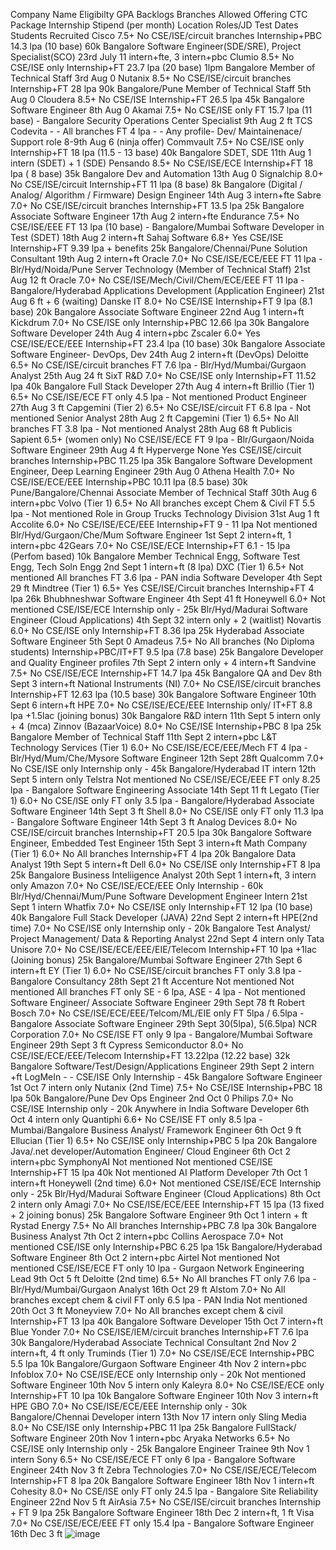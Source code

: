 Company Name	Eligibilty GPA	Backlogs	Branches Allowed	Offering	CTC Package	Internship Stipend (per month)	Location	Roles/JD	Test Dates	Students Recruited
Cisco	7.5+	No	CSE/ISE/circuit branches	Internship+PBC	14.3 lpa (10 base)	60k 	Bangalore	Software Engineer(SDE/SRE), Project Specialist(SCO)	23rd July	11 intern+fte, 3 intern+pbc
Clumio	8.5+	No	CSE/ISE only	Internship+FT	23.7 lpa (20 base)	1lpm	Bangalore	Member of Technical Staff	3rd Aug	0
Nutanix	8.5+	No	CSE/ISE/circuit branches	Internship+FT	28 lpa	90k	Bangalore/Pune	Member of Technical Staff	5th Aug	0
Cloudera	8.5+	No	CSE/ISE	Internship+FT	26.5 lpa	45k	Bangalore	Software Engineer	8th Aug	0
Akamai	7.5+	No	CSE/ISE only	FT	15.7 lpa (11 base)	-	Bangalore	Security Operations Center Specialist	9th Aug	2 ft
TCS Codevita	-	-	All branches	FT	4 lpa	-	-	Any profile- Dev/ Maintainenace/ Support role	8-9th Aug	6 (ninja offer)
Commvault	7.5+	No	CSE/ISE only	Internship+FT	18 lpa (11.5 - 13 base)	40k	Bangalore	SDET, SDE	11th Aug	1 intern (SDET)  + 1 (SDE)
Pensando 	8.5+	No	CSE/ISE/ECE	Internship+FT	18 lpa ( 8 base)	35k	Bangalore	Dev and Automation	13th Aug	0
Signalchip	8.0+	No	CSE/ISE/circuit	Internship+FT	11 lpa (8 base)	8k	Bangalore	(Digital / Analog/ Algorithm / Firmware) Design Engineer	14th Aug	3 intern+fte
Sabre	7.0+	No	CSE/ISE/circuit branches	Internship+FT	13.5 lpa	25k	Bangalore	Associate Software Engineer	17th Aug	2 intern+fte
Endurance	7.5+	No	CSE/ISE/EEE	FT	13 lpa (10 base)	-	Bangalore/Mumbai	Software Developer in Test (SDET)	18th Aug	2  intern+ft
Sahaj Software	6.8+	Yes	CSE/ISE	Internship+FT	9.39 lpa + benefits	25k	Bangalore/Chennai/Pune	Solution Consultant	19th Aug	2  intern+ft
Oracle 	7.0+	No	CSE/ISE/ECE/EEE	FT	11 lpa	-	Blr/Hyd/Noida/Pune	Server Technology (Member of Technical Staff)	21st Aug	12 ft
Oracle 	7.0+	No	CSE/ISE/Mech/Civil/Chem/ECE/EEE	FT	11 lpa	-	Bangalore/Hyderabad	Applications Development (Application Engineer)	21st Aug	6 ft + 6 (waiting)
Danske IT	8.0+	No	CSE/ISE	Internship+FT	9 lpa (8.1 base)	20k	Bangalore	Associate Software Engineer	22nd Aug	1 intern+ft
Kickdrum	7.0+	No	CSE/ISE only	Internship+PBC	12.66 lpa	30k	Bangalore	Software Developer	24th Aug	4 intern+pbc
Zscaler	6.0+	Yes	CSE/ISE/ECE/EEE	Internship+FT	23.4 lpa (10 base)	30k	Bangalore	Associate Software Engineer- DevOps, Dev	24th Aug	2 intern+ft (DevOps)
Deloitte	6.5+	No	CSE/ISE/circuit branches	FT	7.6 lpa	-	Blr/Hyd/Mumbai/Gurgaon	Analyst	25th Aug	24 ft
SixT R&D	7.0+	No	CSE/ISE only	Internship+FT	11.52 lpa	40k	Bangalore	Full Stack Developer	27th Aug	4 intern+ft 
Brillio (Tier 1)	6.5+	No	CSE/ISE/ECE	FT only	4.5 lpa	-	Not mentioned	Product Engineer	27th Aug	3 ft
Capgemini (Tier 2)	6.5+	No	CSE/ISE/circuit	FT	6.8 lpa	-	Not mentioned	Senior Analyst	28th Aug	2 ft
Capgemini (Tier 1)	6.5+	No	All branches	FT	3.8 lpa	-	Not mentioned	Analyst	28th Aug	68 ft
Publicis Sapient 	6.5+ (women only)	No	CSE/ISE/ECE	FT	9 lpa	-	Blr/Gurgaon/Noida	Software Engineer	29th Aug	4 ft
Hyperverge	None	Yes	CSE/ISE/circuit branches	Internship+PBC	11.25 lpa	35k	Bangalore	Software Development Engineer, Deep Learning Engineer	29th Aug	0
Athena Health	7.0+	No	CSE/ISE/ECE/EEE	Internship+PBC	10.11 lpa (8.5 base)	30k	Pune/Bangalore/Chennai	Associate Member of Technical Staff	30th Aug	6 intern+pbc
Volvo (Tier 1)	6.5+	No	All branches except Chem & Civil	FT	5.5 lpa	-	Not mentioned	Role in Group Trucks Technology Division	31st Aug	1 ft
Accolite	6.0+	No	CSE/ISE/ECE/EEE	Internship+FT	9 - 11 lpa	Not mentioned	Blr/Hyd/Gurgaon/Che/Mum	Software Engineer	1st Sept	2 intern+ft, 1 intern+pbc
42Gears	7.0+	No	CSE/ISE/ECE	Internship+FT	6.1 - 15 lpa (Perfom based)	10k	Bangalore	Member Technical Engg, Software Test Engg, Tech Soln Engg	2nd Sept	1 intern+ft  (8 lpa)
DXC  (Tier 1)	6.5+	Not mentioned	All branches	FT	3.6 lpa	-	PAN india	Software Developer	4th Sept	29 ft
Mindtree (Tier 1)	6.5+	Yes	CSE/ISE/Circuit branches	Internship+FT	4 lpa	26k	Bhubhneshwar	Software Engineer	4th Sept	41 ft
Honeywell	6.0+	Not mentioned	CSE/ISE/ECE	Internship only	-	25k	Blr/Hyd/Madurai	Software Engineer (Cloud Applications)	4th Sept	32 intern only + 2 (waitlist)
Novartis	6.0+	No 	CSE/ISE only	Internship+FT	8.36 lpa	25k	Hyderabad	Associate Software Engineer	5th Sept	0
Amadeus	7.5+	No 	All branches (No Diploma students)	Internship+PBC/IT+FT	9.5 lpa (7.8 base)	25k	Bangalore	Developer and Quality Engineer profiles	7th Sept	2 intern only + 4 intern+ft
Sandvine	7.5+	No	CSE/ISE/ECE	Internship+FT	14.7 lpa	45k	Bangalore	QA and Dev	8th Sept	3 intern+ft
National Instruments (NI)	7.0+	No	CSE/ISE/circuit branches	Internship+FT	12.63 lpa (10.5 base)	30k	Bangalore	Software Engineer	10th Sept	6 intern+ft
HPE	7.0+	No 	CSE/ISE/ECE/EEE	Internship only/ IT+FT	8.8 lpa +1.5lac (joining bonus)	30k	Bangalore	R&D intern	11th Sept	5 intern only + 4 (mca)
Zinnov (BazaarVoice)	8.0+	No	CSE/ISE	Internship+PBC	8 lpa	25k	Bangalore	Member of Technical Staff	11th Sept	2 intern+pbc
L&T Technology Services (Tier 1)	6.0+	No 	CSE/ISE/ECE/EEE/Mech	FT	4 lpa	-	Blr/Hyd/Mum/Che/Mysore	Software Engineer	12th Sept	28ft
Qualcomm	7.0+	No	CSE/ISE only	Internship only	-	45k	Bangalore/Hyderabad	IT intern	12th Sept	5 intern only
Telstra	Not mentioned	No	CSE/ISE/ECE/EEE	FT only	8.25 lpa	-	Bangalore	Software Engineering Associate	14th Sept	11 ft
Legato (Tier 1)	6.0+	No	CSE/ISE only	FT only	3.5 lpa	-	Bangalore/Hyderabad	Associate Software Engineer	14th Sept	3 ft
Shell	8.0+	No	CSE/ISE only	FT only	11.3 lpa	-	Bangalore	Software Engineer	14th Sept	3 ft
Analog Devices	8.0+	No	CSE/ISE/circuit branches	Internship+FT	20.5 lpa	30k	Bangalore	Software Engineer, Embedded Test Engineer	15th Sept	3 intern+ft
Math Company (Tier 1)	6.0+	No	All branches	Internship+FT	4 lpa	20k	Bangalore	Data Analyst	19th Sept	5 intern+ft
Dell	6.0+	No	CSE/ISE only	Internship+FT	8 lpa	25k	Bangalore	Business Inteliigence Analyst	20th Sept	1 intern+ft, 3 intern only
Amazon	7.0+	No	CSE/ISE/ECE/EEE	Only Internship	-	60k	Blr/Hyd/Chennai/Mum/Pune	Software Development Engineer Intern	21st Sept	1 intern
Whatfix	7.0+	No	CSE/ISE only	Internship+FT	12 lpa (10 base)	40k	Bangalore	Full Stack Developer (JAVA)	22nd Sept	2 intern+ft
HPE(2nd time)	7.0+	No	CSE/ISE only	Internship only	-	20k	Bangalore	Test Analyst/ Project Management/ Data & Reporting Analyst	22nd Sept	4 intern only
Tata Unisore	7.0+	No	CSE/ISE/ECE/EEE/EIE/Telecom	Internship+FT	10 lpa +1lac (Joining bonus)	25k	Bangalore/Mumbai	Software Engineer	27th Sept	6 intern+ft
EY (Tier 1)	6.0+	No	CSE/ISE/circuit branches	FT only	3.8 lpa	-	Bangalore	Consultancy	28th Sept	21 ft
Accenture	Not mentioned	Not mentioned	All branches	FT only	SE - 6 lpa, ASE - 4 lpa	-	Not mentioned	Software Engineer/ Associate Software Engineer	29th Sept	78 ft
Robert Bosch	7.0+	No	CSE/ISE/ECE/EEE/Telcom/ML/EIE	only FT	5lpa / 6.5lpa	-	Bangalore	Associate Software Engineer	29th Sept	30(5lpa), 5(6.5lpa)
NCR Corporation	7.0+	No	CSE/ISE	FT only	9 lpa	-	Bangalore/Mumbai	Software Engineer	29th Sept	3 ft
Cypress Semiconductor 	8.0+	No	CSE/ISE/ECE/EEE/Telecom	Internship+FT	13.22lpa (12.22 base)	32k	Bangalore	Software/Test/Design/Applications Engineer	29th Sept	2 intern +ft
LogMeIn	-	-	CSE/ISE	Only Internship	-	45k	Bangalore	Software Engineer	1st Oct	7 intern only
Nutanix (2nd Time)	7.5+	No	CSE/ISE	Internship+PBC	18 lpa	50k	Bangalore/Pune	Dev Ops Engineer	2nd Oct	0
Philips	7.0+	No	CSE/ISE 	Internship only	-	20k	Anywhere in India	Software Developer	6th Oct	4 intern only
Quantiphi	6.6+	No	CSE/ISE	FT only	8.5 lpa	-	Mumbai/Bangalore	Business Analyst/ Framework Engineer	6th Oct	9 ft
Ellucian (Tier 1)	6.5+	No	CSE/ISE only	Internship+PBC	5 lpa	20k	Bangalore	Java/.net developer/Automation Engineer/ Cloud Engineer	6th Oct	2 intern+pbc
SymphonyAI	Not mentioned	Not mentioned	CSE/ISE 	Internship+FT	15 lpa	40k	Not mentioned	AI Platform Developer	7th Oct	1 intern+ft
Honeywell  (2nd time)	6.0+	Not mentioned	CSE/ISE/ECE	Internship only	-	25k	Blr/Hyd/Madurai	Software Engineer (Cloud Applications)	8th Oct	2 intern only
Amagi	7.0+	No	CSE/ISE/ECE/EEE	Internship+FT	15 lpa (13 fixed + 2 joining bonus)	25k	Bangalore	Software Engineer	9th Oct	1 intern + ft
Rystad Energy	7.5+	No	All branches	Internship+PBC	7.8 lpa	30k	Bangalore	Business Analyst	7th Oct	2 intern+pbc
Collins Aerospace	7.0+	Not mentioned	CSE/ISE only	Internship+PBC	6.25 lpa	15k	Bangalore/Hyderabad	Software Engineer	8th Oct	2 intern+pbc
Airtel	Not mentioned	Not mentioned	CSE/ISE/ECE	FT only	10 lpa	-	Gurgaon	Network Engineering Lead	9th Oct	5 ft
Deloitte (2nd time)	6.5+	No	All branches	FT only	7.6 lpa	-	Blr/Hyd/Mumbai/Gurgaon	Analyst	16th Oct	29 ft
Alstom	7.0+	No	All branches except chem & civil	FT only	6.5 lpa	-	PAN India	Not mentioned	20th Oct	3 ft
Moneyview	7.0+	No	All branches except chem & civil	Internship+FT	13 lpa	40k	Bangalore	Software Developer	15th Oct	7 intern+ft
Blue Yonder	7.0+	No	CSE/ISE/IEM/circuit branches	Internship+FT	7.6 lpa	30k	Bangalore/Hyderabad	Associate Technical  Consultant	2nd Nov	2 intern+ft, 4 ft only
Truminds (Tier 1)	7.0+	No	CSE/ISE/ECE	Internship+PBC	5.5 lpa	10k	Bangalore/Gurgaon	Software Engineer	4th Nov	2 intern+pbc
Infoblox	7.0+	No	CSE/ISE/ECE only	Internship only	-	20k	Not mentioned	Software Engineer	10th Nov	5 intern only
Kaleyra	8.0+	No	CSE/ISE/ECE only	Internship+FT	10 lpa	10k	Bangalore	Software Engineer	10th Nov	3 intern+ft
HPE GBO	7.0+	No	CSE/ISE/ECE/EEE	Internship only	-	30k	Bangalore/Chennai	Developer intern	13th Nov	17 intern only
Sling Media	8.0+	No	CSE/ISE only	Internship+PBC	11 lpa	25k	Bangalore	FullStack/ Software Engineer	20th Nov	1 intern+pbc
Aryaka Networks	6.5+	No	CSE/ISE only	Internship only	-	25k	Bangalore	Engineer Trainee	9th Nov	1 intern
Sony	6.5+	No	CSE/ISE/ECE	FT only	6 lpa	-	Bangalore	Software Engineer	24th Nov	3 ft
Zebra Technologies	7.0+	No	CSE/ISE/ECE/Telecom	Internship+FT	8 lpa	20k	Bangalore	Software Engineer	18th Nov	1 intern+ft
Cohesity	8.0+	No	CSE/ISE only	FT only	24.5 lpa	-	Bangalore	Site Reliability Engineer	22nd Nov	5 ft 
AirAsia	7.5+	No	CSE/ISE/circuit branches	Internship + FT	9 lpa	25k	Bangalore	Software Engineer	18th Dec	2 intern+ft, 1 ft
Visa	7.0+	No	CSE/ISE/ECE/EEE	FT only	15.4 lpa	-	Bangalore	Software Engineer	16th Dec	3 ft 
![image](https://user-images.githubusercontent.com/66547832/123597441-f9fb3b80-d810-11eb-9840-18bf4b92bad4.png)
